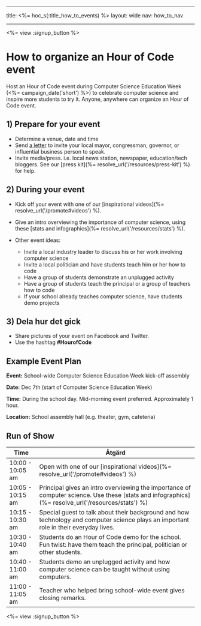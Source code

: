 * * *

title: <%= hoc_s(:title_how_to_events) %> layout: wide nav: how_to_nav

* * *

<%= view :signup_button %>

# How to organize an Hour of Code event

Host an Hour of Code event during Computer Science Education Week (<%= campaign_date('short') %>) to celebrate computer science and inspire more students to try it. Anyone, anywhere can organize an Hour of Code event.

## 1) Prepare for your event

  * Determine a venue, date and time
  * Send [a letter](https://docs.google.com/a/code.org/document/d/1eP41sKW7y0qq_JvkRIgZK8dWYICaGRZ4CCDETXa78wY/edit) to invite your local mayor, congressman, governor, or influential business person to speak.
  * Invite media/press. i.e. local news station, newspaper, education/tech bloggers. See our [press kit](%= resolve_url('/resources/press-kit') %) for help.

## 2) During your event

  * Kick off your event with one of our [inspirational videos](%= resolve_url('/promote#videos') %).
  * Give an intro overviewing the importance of computer science, using these [stats and infographics](%= resolve_url('/resources/stats') %).   
      
    
  * Other event ideas: 
      * Invite a local industry leader to discuss his or her work involving computer science
      * Invite a local politician and have students teach him or her how to code
      * Have a group of students demonstrate an unplugged activity
      * Have a group of students teach the principal or a group of teachers how to code
      * If your school already teaches computer science, have students demo projects

## 3) Dela hur det gick

  * Share pictures of your event on Facebook and Twitter. 
  * Use the hashtag **#HourofCode**

## Example Event Plan

**Event:** School-wide Computer Science Education Week kick-off assembly

**Date:** Dec 7th (start of Computer Science Education Week)

**Time:** During the school day. Mid-morning event preferred. Approximately 1 hour.

**Location:** School assembly hall (e.g. theater, gym, cafeteria)   
  


## Run of Show

| Time             | Åtgärd                                                                                                                                            |
| ---------------- | ------------------------------------------------------------------------------------------------------------------------------------------------- |
| 10:00 - 10:05 am | Open with one of our [inspirational videos](%= resolve_url('/promote#videos') %)                                                                  |
| 10:05 - 10:15 am | Principal gives an intro overviewing the importance of computer science. Use these [stats and infographics](%= resolve_url('/resources/stats') %) |
| 10:15 - 10:30 am | Special guest to talk about their background and how technology and computer science plays an important role in their everyday lives.             |
| 10:30 - 10:40 am | Students do an Hour of Code demo for the school. Fun twist: have them teach the principal, politician or other students.                          |
| 10:40 - 11:00 am | Students demo an unplugged activity and how computer science can be taught without using computers.                                               |
| 11:00 - 11:05 am | Teacher who helped bring school-wide event gives closing remarks.                                                                                 |

<%= view :signup_button %>